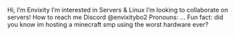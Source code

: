  Hi, I’m Envixity
 I’m interested in Servers & Linux
 I’m looking to collaborate on servers!
 How to reach me Discord @envixitybo2 
 Pronouns: ...
 Fun fact: did you know im hosting a minecraft smp using the worst hardware ever?


